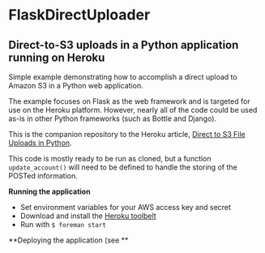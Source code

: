 FlaskDirectUploader
===================

Direct-to-S3 uploads in a Python application running on Heroku
-----------------------------------------------------------------------------

Simple example demonstrating how to accomplish a direct upload to Amazon S3 in a Python web application.

The example focuses on Flask as the web framework and is targeted for use on the Heroku platform. However, nearly all of the code could be used as-is in other Python frameworks (such as Bottle and Django).

This is the companion repository to the Heroku article, [Direct to S3 File Uploads in Python](https://devcenter.heroku.com/articles/s3-upload-python).

This code is mostly ready to be run as cloned, but a function `update_account()` will need to be defined to handle the storing of the POSTed information.

**Running the application**
* Set environment variables for your AWS access key and secret
* Download and install the [Heroku toolbelt](https://toolbelt.heroku.com/)
* Run with ```$ foreman start```

**Deploying the application (see **


